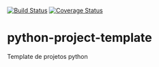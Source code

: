 [![Build Status](https://travis-ci.com/afonsoaugusto/python-project-template.svg?branch=master)](https://travis-ci.com/afonsoaugusto/python-project-template)
[![Coverage Status](https://coveralls.io/repos/github/afonsoaugusto/python-project-template/badge.svg?branch=master)](https://coveralls.io/github/afonsoaugusto/python-project-template?branch=master)

# python-project-template
Template de projetos python
